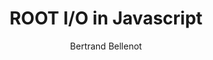 ---
layout: default
title: ROOT I/O in Javascript
author: Bertrand Bellenot
publication:
year:
type: CHEP2012
doi: https://indico.cern.ch/contributionDisplay.py?contribId=170&confId=149557
abstract:
---